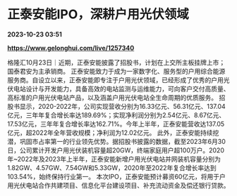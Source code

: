# 正泰安能IPO，深耕户用光伏领域

**2023-10-23 03:51**

**https://www.gelonghui.com/live/1257340**

格隆汇10月23日｜近期，正泰安能披露了招股书，计划在上交所主板挂牌上市；国泰君安为主承销商。 正泰安能致力于成为一家数字化、服务型的户用综合能源服务商。自设立以来，正泰安能即专注于户用光伏领域，已经形成了优秀的户用光伏电站设计与开发能力，具备高效的电站监测与运维能力，可向客户交付高质量、高标准的户用光伏电站产品，以及涵盖户用光伏电站全生命周期的优质服务。 招股书显示，2020-2022年，公司实现营收分别为16.33亿元、56.31亿元、137.04亿元，三年年复合增长率达189.69%；实现净利润分别为2.54亿元、8.67亿元、17.53亿元，三年年复合增长率达162.71%。今年上半年，正泰安能营收达137.05亿元，超2022年全年营收规模；净利润为12.02亿元。 此外，正泰安能持续挖潜，巩固市占率第一的行业领先优势。据招股书披露的数据，截至2023年6月30日，公司累计开发户用光伏装机容量超20GW，终端家庭用户超100万户。2020年~2022年及2023年上半年，正泰安能新增户用光伏电站并网装机容量分别为1.82GW、4.57GW、7.54GW和5.33GW，2020年至2022年复合增长率达到103.54%，始终保持行业第一。 本次IPO，正泰安能预计募资60亿元，将用于户用光伏电站合作共建项目、信息化平台建设项目、补充流动资金及偿还银行贷款。